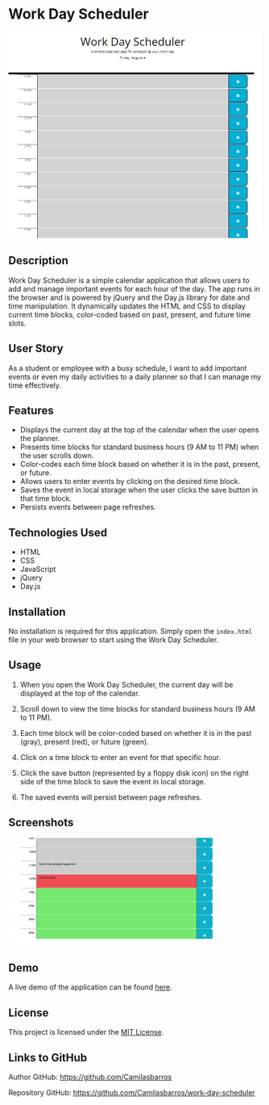 # Work Day Scheduler

![Work Day Scheduler](./images/screenshot1.png)

## Description

Work Day Scheduler is a simple calendar application that allows users to add and manage important events for each hour of the day. The app runs in the browser and is powered by jQuery and the Day.js library for date and time manipulation. It dynamically updates the HTML and CSS to display current time blocks, color-coded based on past, present, and future time slots.

## User Story

As a student or employee with a busy schedule, I want to add important events or even my daily activities to a daily planner so that I can manage my time effectively.

## Features

- Displays the current day at the top of the calendar when the user opens the planner.
- Presents time blocks for standard business hours (9 AM to 11 PM) when the user scrolls down.
- Color-codes each time block based on whether it is in the past, present, or future.
- Allows users to enter events by clicking on the desired time block.
- Saves the event in local storage when the user clicks the save button in that time block.
- Persists events between page refreshes.

## Technologies Used

- HTML
- CSS
- JavaScript
- jQuery
- Day.js

## Installation

No installation is required for this application. Simply open the `index.html` file in your web browser to start using the Work Day Scheduler.

## Usage

1. When you open the Work Day Scheduler, the current day will be displayed at the top of the calendar.

2. Scroll down to view the time blocks for standard business hours (9 AM to 11 PM).

3. Each time block will be color-coded based on whether it is in the past (gray), present (red), or future (green).

4. Click on a time block to enter an event for that specific hour.

5. Click the save button (represented by a floppy disk icon) on the right side of the time block to save the event in local storage.

6. The saved events will persist between page refreshes.

## Screenshots

![Work Day Scheduler - Past, Present, and Future Time Blocks](./images/screenshot2.png)

## Demo

A live demo of the application can be found [here](./Images/homework-demo.gif).

## License

This project is licensed under the [MIT License](https://opensource.org/licenses/MIT).

## Links to GitHub

Author GitHub: https://github.com/Camilasbarros

Repository GitHub: https://github.com/Camilasbarros/work-day-scheduler
